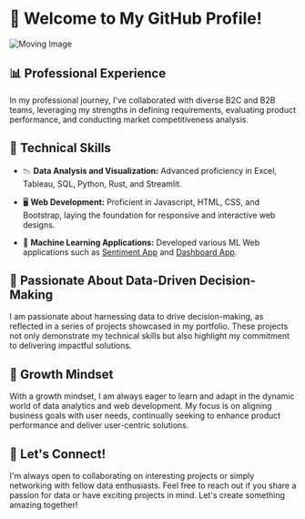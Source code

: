 # 👋 Welcome to My GitHub Profile!

![Moving Image](anime.gif)


## 📊 Professional Experience
In my professional journey, I've collaborated with diverse B2C and B2B teams, leveraging my strengths in defining requirements, evaluating product performance, and conducting market competitiveness analysis.

## 💼 Technical Skills

- 📉 **Data Analysis and Visualization:** Advanced proficiency in Excel, Tableau, SQL, Python, Rust, and Streamlit.
  
- 🖥 **Web Development:** Proficient in Javascript, HTML, CSS, and Bootstrap, laying the foundation for responsive and interactive web designs.

- 🤖 **Machine Learning Applications:** Developed various ML Web applications such as [Sentiment App](https://sentimentstream.streamlit.app/) and [Dashboard App](https://superstoreappusa.streamlit.app/).

## 🚀 Passionate About Data-Driven Decision-Making

I am passionate about harnessing data to drive decision-making, as reflected in a series of projects showcased in my portfolio. These projects not only demonstrate my technical skills but also highlight my commitment to delivering impactful solutions.

## 🌱 Growth Mindset

With a growth mindset, I am always eager to learn and adapt in the dynamic world of data analytics and web development. My focus is on aligning business goals with user needs, continually seeking to enhance product performance and deliver user-centric solutions.

## 🤝 Let's Connect!

I'm always open to collaborating on interesting projects or simply networking with fellow data enthusiasts. Feel free to reach out if you share a passion for data or have exciting projects in mind. Let's create something amazing together!
